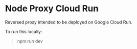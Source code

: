 # Node Proxy Cloud Run
Reversed proxy intended to be deployed on Google Cloud Run.

To run this locally:
> npm run dev
